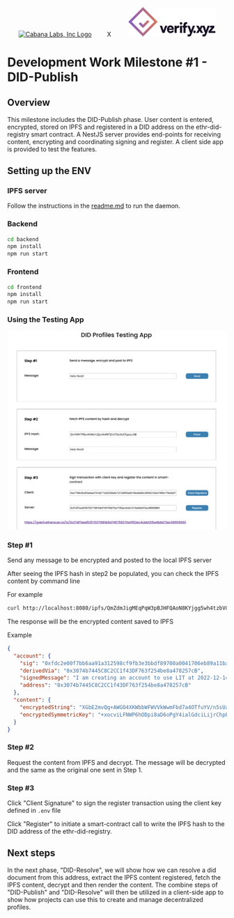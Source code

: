 <p align="center">
  <a href="https://cabanalabs.com" target="blank"><img src="https://cabanalabs.com/_next/static/media/cabana_logo.7bf4fac6.svg" width="200" alt="Cabana Labs, Inc Logo" /></a>
<span>&nbsp;&nbsp;&nbsp;&nbsp;&nbsp;&nbsp;&nbsp;&nbsp;X&nbsp;&nbsp;&nbsp;&nbsp;&nbsp;&nbsp;&nbsp;&nbsp;&nbsp;</span>
  <a href="https://cabanalabs.com" target="blank"><img src="https://github.com/verify-xyz/did-profiles/raw/main/assets/verify_logo.png" width="200" alt="Cabana Labs, Inc Logo" /></a>
</p>

# Development Work Milestone #1 - DID-Publish

## Overview

This milestone includes the DID-Publish phase. User content is entered, encrypted, stored on IPFS and registered in a DID address on the ethr-did-registry smart contract.
 A NestJS server provides end-points for receiving content, encrypting and coordinating signing and register.
A client side app is provided to test the features.

## Setting up the ENV

### IPFS server

Follow the instructions in the [readme.md](https://github.com/verify-xyz/did-profiles/tree/dev/ipfs#readme) to run the daemon.

### Backend
```bash
cd backend
npm install
npm run start
```

### Frontend
```bash
cd frontend
npm install
npm run start
```
### Using the Testing App


<img src="https://github.com/verify-xyz/did-profiles/raw/dev/reports/images/testing_app_1.png" width="600" alt="Cabana Labs, Inc Logo" /></a>


### Step #1

Send any message to be encrypted and posted to the local IPFS server

After seeing the IPFS hash in step2 be populated, you can check the IPFS content by command line

For example
```bash
curl http://localhost:8080/ipfs/QmZdmJigMEqPqW3pBJHFQAoN8KYjgg5wh4tzbVCwLxXRXR
```
The response will be the encrypted content saved to IPFS

Example
```json
{
  "account": {
    "sig": "0xfdc2e00f7bb6aa91a312598cf9fb3e3bbdf89700a0041706eb89a11ba3212dae172ff85a2e824e3dfb83b36494cca11747a7d5f0899fc66c2964bc2db9cdfacb1b",
    "derivedVia": "0x3074b7445C8C2CC1f43DF763f254be8a478257cB",
    "signedMessage": "I am creating an account to use LIT at 2022-12-14T20:49:17.007Z",
    "address": "0x3074b7445C8C2CC1f43DF763f254be8a478257cB"
  },
  "content": {
    "encryptedString": "XGbE2mvQq+AWGO4XKWbbWFWVVkWwmFbd7a4OTfuYV/n5sUaP9zvdclzot8FHfi0Oa32wsjJJ8t5qNgqCMi6UfcEqFl60IR25utmKT5CorGY2Qh3NZ/8ckssti+YBShE9",
    "encryptedSymmetricKey": "+xocviLFNWP6hODpi8aD6oPgY4ialGdciLijrChpBXMRv9Sh1LqcgO+LlElG5DoSZB22g6IyziZn9NP7OdeYku/0Mud4fE8kNqpH6s/708aC+ych09pNladAxiEz73+lFmdxVaj7YiY2tIXAyr3o9fU6vhmI+WJW6ENMRadtCDsAAAAAAAAAIEB98uLO1C/4jgOZCPIEAEYEt32SPnK3L/nAObx9Wz9KPrkzHhsoRIF7NSKEhrgOkQ=="
  }
}
```


### Step #2

Request the content from IPFS and decrypt. The message will be decrypted and the same as the original one sent in Step 1.

### Step #3

Click "Client Signature" to sign the register transaction using the client key defined in `.env` file

Click "Register" to initiate a smart-contract call to write the IPFS hash to the DID address of the ethr-did-registry.

## Next steps

In the next phase, "DID-Resolve", we will show how we can resolve a did document from this address, extract the IPFS content registered, fetch the IPFS content, decrypt and then render the content. The combine steps of "DID-Publish" and "DID-Resolve" will then be utilized in a client-side app to show how projects can use this to create and manage decentralized profiles. 

